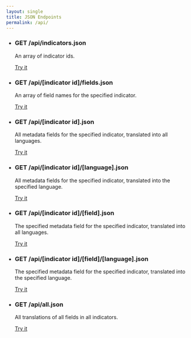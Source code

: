 ```yaml
---
layout: single
title: JSON Endpoints
permalink: /api/
---
```

* ### GET /api/indicators.json

    An array of indicator ids.

    <a class="btn btn--info" href="indicators.json">Try it</a>

* ### GET /api/[indicator id]/fields.json

    An array of field names for the specified indicator.

    <a class="btn btn--info" href="1-2-1/fields.json">Try it</a>

* ### GET /api/[indicator id].json

    All metadata fields for the specified indicator, translated into all languages.

    <a class="btn btn--info" href="1-2-1.json">Try it</a>

* ### GET /api/[indicator id]/[language].json

    All metadata fields for the specified indicator, translated into the specified language.

    <a class="btn btn--info" href="1-2-1/en.json">Try it</a>

* ### GET /api/[indicator id]/[field].json

    The specified metadata field for the specified indicator, translated into all languages.

    <a class="btn btn--info" href="1-2-1/COLL_METHOD.json">Try it</a>

* ### GET /api/[indicator id]/[field]/[language].json

    The specified metadata field for the specified indicator, translated into the specified language.

    <a class="btn btn--info" href="1-2-1/COLL_METHOD/en.json">Try it</a>

* ### GET /api/all.json

    All translations of all fields in all indicators.

    <a class="btn btn--info" href="all.json">Try it</a>

